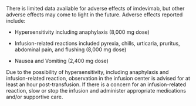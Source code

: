 There is limited data available for adverse effects of imdevimab, but other adverse effects may come to light in the future. Adverse effects reported include:

- Hypersensitivity including anaphylaxis (8,000 mg dose)

- Infusion-related reactions included pyrexia, chills, urticaria, pruritus, abdominal pain, and flushing (8,000 mg dose)

- Nausea and Vomiting (2,400 mg dose)

Due to the possibility of hypersensitivity, including anaphylaxis and infusion-related reaction, observation in the infusion center is advised for at least an hour post-transfusion. If there is a concern for an infusion-related reaction, slow or stop the infusion and administer appropriate medications and/or supportive care.